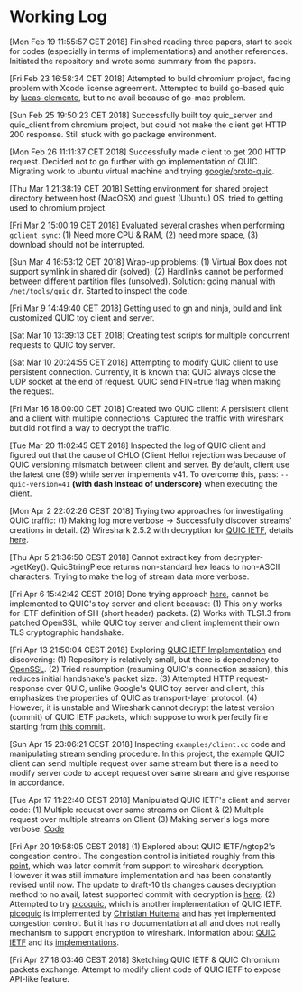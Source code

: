 # Working Log
[Mon Feb 19 11:55:57 CET 2018] Finished reading three papers, start to seek for codes (especially in terms of implementations) and another references. Initiated the repository and wrote some summary from the papers.

[Fri Feb 23 16:58:34 CET 2018] Attempted to build chromium project, facing problem with Xcode license agreement. Attempted to build go-based quic by [lucas-clemente](https://github.com/lucas-clemente/quic-go), but to no avail because of go-mac problem.

[Sun Feb 25 19:50:23 CET 2018] Successfully built toy quic_server and quic_client from chromium project, but could not make the client get HTTP 200 response. Still stuck with go package environment.

[Mon Feb 26 11:11:37 CET 2018] Successfully made client to get 200 HTTP request. Decided not to go further with go implementation of QUIC. Migrating work to ubuntu virtual machine and trying [google/proto-quic](https://github.com/google/proto-quic).

[Thu Mar  1 21:38:19 CET 2018] Setting environment for shared project directory between host (MacOSX) and guest (Ubuntu) OS, tried to getting used to chromium project.

[Fri Mar  2 15:00:19 CET 2018] Evaluated several crashes when performing `gclient sync`: (1) Need more CPU & RAM, (2) need more space, (3) download should not be interrupted.

[Sun Mar  4 16:53:12 CET 2018] Wrap-up problems: (1) Virtual Box does not support symlink in shared dir (solved); (2) Hardlinks cannot be performed between different partition files (unsolved). Solution: going manual with `/net/tools/quic` dir. Started to inspect the code.

[Fri Mar  9 14:49:40 CET 2018] Getting used to gn and ninja, build and link customized QUIC toy client and server.

[Sat Mar 10 13:39:13 CET 2018] Creating test scripts for multiple concurrent requests to QUIC toy server.

[Sat Mar 10 20:24:55 CET 2018] Attempting to modify QUIC client to use persistent connection. Currently, it is known that QUIC always close the UDP socket at the end of request. QUIC send FIN=true flag when making the request.

[Fri Mar 16 18:00:00 CET 2018] Created two QUIC client: A persistent client and a client with multiple connections. Captured the traffic with wireshark but did not find a way to decrypt the traffic.

[Tue Mar 20 11:02:45 CET 2018] Inspected the log of QUIC client and figured out that the cause of CHLO (Client Hello) rejection was because of QUIC versioning mismatch between client and server. By default, client use the latest one (99) while server implements v41. To overcome this, pass: `--quic-version=41` **(with dash instead of underscore)** when executing the client.

[Mon Apr  2 22:02:26 CEST 2018] Trying two approaches for investigating QUIC traffic: (1) Making log more verbose -> Successfully discover streams' creations in detail. (2) Wireshark 2.5.2 with decryption for [QUIC IETF](https://github.com/ngtcp2/ngtcp2), details [here](https://github.com/ngtcp2/ngtcp2/pull/67).

[Thu Apr  5 21:36:50 CEST 2018] Cannot extract key from decrypter->getKey(). QuicStringPiece returns non-standard hex leads to non-ASCII characters. Trying to make the log of stream data more verbose.

[Fri Apr  6 15:42:42 CEST 2018] Done trying approach [here](https://github.com/ngtcp2/ngtcp2/pull/67), cannot be implemented to QUIC's toy server and client because: (1) This only works for IETF definition of SH (short header) packets. (2) Works with TLS1.3 from patched OpenSSL, while QUIC toy server and client implement their own TLS cryptographic handshake.

[Fri Apr 13 21:50:04 CEST 2018] Exploring [QUIC IETF Implementation](https://github.com/ngtcp2/ngtcp2) and discovering: (1) Repository is relatively small, but there is dependency to [OpenSSL](https://github.com/openssl/openssl). (2) Tried resumption (resuming QUIC's connection session), this reduces initial handshake's packet size. (3) Attempted HTTP request-response over QUIC, unlike Google's QUIC toy server and client, this emphasizes the properties of QUIC as transport-layer protocol. (4) However, it is unstable and Wireshark cannot decrypt the latest version (commit) of QUIC IETF packets, which suppose to work perfectly fine starting from [this commit](https://github.com/ngtcp2/ngtcp2/commit/7c9fbb411597e9484a7a73f274d351bce8feaca8).

[Sun Apr 15 23:06:21 CEST 2018] Inspecting `examples/client.cc` code and manipulating stream sending procedure. In this project, the example QUIC client can send multiple request over same stream but there is a need to modify server code to accept request over same stream and give response in accordance.

[Tue Apr 17 11:22:40 CEST 2018] Manipulated QUIC IETF's client and server code: (1) Multiple request over same streams on Client & (2) Multiple request over multiple streams on Client (3) Making server's logs more verbose. [Code](https://github.com/sanadhis/ngtcp2)

[Fri Apr 20 19:58:05 CEST 2018] (1) Explored about QUIC IETF/ngtcp2's congestion control. The congestion control is initiated roughly from this [point](https://github.com/ngtcp2/ngtcp2/commit/af477fad36887239f90b9822ae773ef5f4706b42), which was later commit from support to wireshark decryption. However it was still immature implementation and has been constantly revised until now. The update to draft-10 tls changes causes decryption method to no avail, latest supported commit with decryption is [here](https://github.com/ngtcp2/ngtcp2/commit/7efa8562dda26a40e3e4624c538699b64a00234e). (2) Attempted to try [picoquic](https://github.com/private-octopus/picoquic), which is another implementation of QUIC IETF. [picoquic](https://github.com/private-octopus/picoquic) is implemented by [Christian Huitema](https://github.com/huitema?tab=repositories) and has yet implemented congestion control. But it has no documentation at all and does not really mechanism to support encryption to wireshark. Information about [QUIC IETF](https://github.com/quicwg/base-drafts/wiki) and its [implementations](https://github.com/quicwg/base-drafts/wiki/Implementations).

[Fri Apr 27 18:03:46 CEST 2018] Sketching QUIC IETF & QUIC Chromium packets exchange. Attempt to modify client code of QUIC IETF to expose API-like feature.